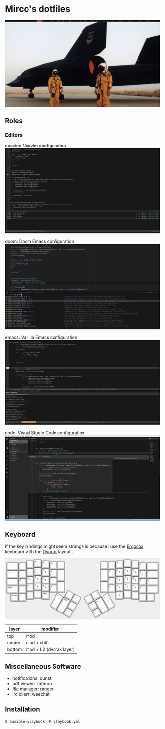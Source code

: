 # Mirco's dotfiles

![](https://raw.githubusercontent.com/mircodezorzi/dotfiles/master/200429-1554-00.png)

## Roles

### Editors

neovim: Neovim configuration
![](https://raw.githubusercontent.com/mircodezorzi/dotfiles/master/201102-1316-22.png)

doom: Doom Emacs configuration
![](https://raw.githubusercontent.com/mircodezorzi/dotfiles/master/201102-1315-24.png)

emacs: Vanilla Emacs configuration
![](https://raw.githubusercontent.com/mircodezorzi/dotfiles/master/201102-1200-31.png)

code: Visual Studio Code configuration
![](https://raw.githubusercontent.com/mircodezorzi/dotfiles/master/201102-1319-54.png)

## Keyboard

If the key bindings might seem strange is because I use the
[Ergodox](https://www.ergodox.io/) keyboard with the
[Dvorak](https://www.dvorak-keyboard.com/) layout...

![](https://raw.githubusercontent.com/mircodezorzi/dotfiles/master/keyboard-layout.png)

| layer  | modifier                |
|--------|-------------------------|
| top    | mod                     |
| center | mod + shift             |
| bottom | mod + L2 (dvorak layer) |

## Miscellaneous Software

- notifications: dunst
- pdf viewer: zathura
- file manager: ranger
- irc client: weechat

## Installation

```
$ ansible-playbook -K playbook.yml
```
